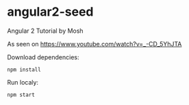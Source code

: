 # angular2-seed
Angular 2 Tutorial by Mosh

As seen on https://www.youtube.com/watch?v=_-CD_5YhJTA


Download dependencies:

`npm install`

Run localy:

`npm start`
